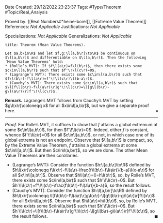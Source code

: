 <div class="topSpace"></div>

Date Created: 29/12/2022 23:23:37
Tags: #Type/Theorem #Topic/Real_Analysis

Proved by: [[Real Numbers#^heine-borel]], [[Extreme Value Theorem]]
References: <i>Not Applicable</i>
Justifications: <i>Not Applicable</i>

Specializations: <i>Not Applicable</i>
Generalizations: <i>Not Applicable</i>

``` ad-Theorem
title: Theorem (Mean Value Theorems).

Let $a,b\in\R$ and let $f,g:\l[a,b\r]\to\R$ be continuous on $\l[a,b\r]$ and differentiable on $\l(a,b\r)$. Then the following ‘Mean Value Theorems’ hold:
* (Rolle’s MVT): If $f\l(a\r)=f\l(b\r)$, then there exists some $c\in\l(a,b\r)$ such that $f'\!\l(c\r)=0$.
* (Lagrange’s MVT): There exists some $c\in\l(a,b\r)$ such that $f\l(b\r)-f\l(a\r)=f'\!\l(c\r)\l(b-a\r)$.
* (Cauchy’s MVT): There exists some $c\in\l(a,b\r)$ such that $\l[f\l(b\r)-f\l(a\r)\r]g'\!\l(c\r)=\l[g\l(b\r)-g\l(a\r)\r]f'\!\l(c\r)$.

```

<b>Remark.</b> Lagrange’s MVT follows from Cauchy’s MVT by setting $g\l(x\r)\coloneqq x$ for all $x\in\l[a,b\r]$, but we give a separate proof here.<span style="float:right;">$\blacklozenge$</span>

---

<i>Proof.</i> For Rolle’s MVT, it suffices to show that $f$ attains a global extremum at some $c\in\l(a,b\r)$, for then $f'\!\l(c\r)=0$. Indeed, either $f$ is constant, whence $f'\!\l(c\r)=0$ for all $c\in\l(a,b\r)$, or not, in which case one of its global extrema is not an endpoint. Observe that $\l[a,b\r]$ is compact, so, by the Extreme Value Theorem, $f$ attains a global extrema at some $c\in\l[a,b\r]$. But then $c\in\l(a,b\r)$, so we are done. The other Mean Value Theorems are then corollaries:

* (Lagrange’s MVT): Consider the function $h:\l[a,b\r]\to\R$ defined by $h\l(x\r)\coloneqq f\l(x\r)-f\l(a\r)-\frac{f\l(b\r)-f\l(a\r)}{b-a}\l(x-a\r)$ for all $x\in\l[a,b\r]$. Observe that $h\l(a\r)=0=h\l(b\r)$, so, by Rolle’s MVT, there exists some $c\in\l(a,b\r)$ such that $h'\!\l(c\r)=0$. But $h'\!\l(c\r)=f'\!\l(c\r)-\frac{f\l(b\r)-f\l(a\r)}{b-a}$, so the result follows.
* (Cauchy’s MVT): Consider the function $h:\l[a,b\r]\to\R$ defined by $h\l(x\r)\coloneqq \l[f\l(b\r)-f\l(a\r)\r]g\l(x\r)-\l[g\l(b\r)-g\l(a\r)\r]f\l(x\r)$ for all $x\in\l[a,b\r]$. Observe that $h\l(a\r)=h\l(b\r)$, so, by Rolle’s MVT, there exists some $c\in\l(a,b\r)$ such that $h'\!\l(c\r)=0$. But $h'\!\l(c\r)=\l[f\l(b\r)-f\l(a\r)\r]g'\!\l(c\r)-\l[g\l(b\r)-g\l(a\r)\r]f'\!\l(c\r)$, so the result follows.<span style="float:right;">$\blacksquare$</span>
